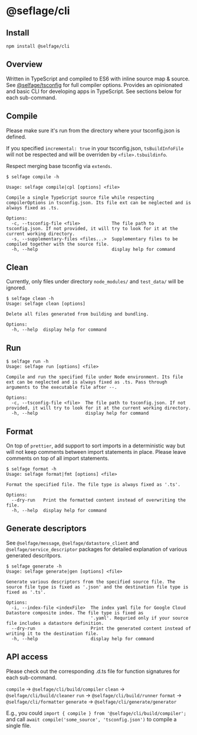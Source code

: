 # @seflage/cli

## Install

`npm install @selfage/cli`

## Overview

Written in TypeScript and compiled to ES6 with inline source map & source. See [@selfage/tsconfig](https://www.npmjs.com/package/@selfage/tsconfig) for full compiler options. Provides an opinionated and basic CLI for developing apps in TypeScript. See sections below for each sub-command.

## Compile

Please make sure it's run from the directory where your tsconfig.json is defined.

If you specified `incremental: true` in your tsconfig.json, `tsBuildInfoFile` will not be respected and will be overriden by `<file>.tsbuildinfo`.

Respect merging base tsconfig via `extends`.

```
$ selfage compile -h

Usage: selfage compile|cpl [options] <file>

Compile a single TypeScript source file while respecting compilerOptions in tsconfig.json. Its file ext can be neglected and is always fixed as .ts.

Options:
  -c, --tsconfig-file <file>            The file path to tsconfig.json. If not provided, it will try to look for it at the current working directory.
  -s, --supplementary-files <files...>  Supplementary files to be compiled together with the source file.
  -h, --help                            display help for command
```

## Clean

Currently, only files under directory `node_modules/` and `test_data/` will be ignored.

```
$ selfage clean -h
Usage: selfage clean [options]

Delete all files generated from building and bundling.

Options:
  -h, --help  display help for command
```

## Run

```
$ selfage run -h
Usage: selfage run [options] <file>

Compile and run the specified file under Node environment. Its file ext can be neglected and is always fixed as .ts. Pass through arguments to the executable file after --.

Options:
  -c, --tsconfig-file <file>  The file path to tsconfig.json. If not provided, it will try to look for it at the current working directory.
  -h, --help                  display help for command
```

## Format

On top of `prettier`, add support to sort imports in a deterministic way but will not keep comments between import statements in place. Please leave comments on top of all import statements.

```
$ selfage format -h
Usage: selfage format|fmt [options] <file>

Format the specified file. The file type is always fixed as '.ts'.

Options:
  --dry-run   Print the formatted content instead of overwriting the file.
  -h, --help  display help for command
```

## Generate descriptors

See `@selfage/message`, `@selfage/datastore_client` and `@selfage/service_descriptor` packages for detailed explanation of various generated descritpors.

```
$ selfage generate -h
Usage: selfage generate|gen [options] <file>

Generate various descriptors from the specified source file. The source file type is fixed as '.json' and the destination file type is fixed as '.ts'.

Options:
  -i, --index-file <indexFile>  The index yaml file for Google Cloud Datastore composite index. The file type is fixed as
                                '.yaml'. Requried only if your source file includes a datastore definition.
  --dry-run                     Print the generated content instead of writing it to the destination file.
  -h, --help                    display help for command
```

## API access

Please check out the corresponding .d.ts file for function signatures for each sub-command.

`compile` -> `@selfage/cli/build/compiler`
`clean` -> `@selfage/cli/build/cleaner`
`run` -> `@selfage/cli/build/runner`
`format` -> `@selfage/cli/formatter`
`generate` -> `@selfage/cli/generate/generator`

E.g., you could `import { compile } from '@selfage/cli/build/compiler';` and call `await compile('some_source', 'tsconfig.json')` to compile a single file.
